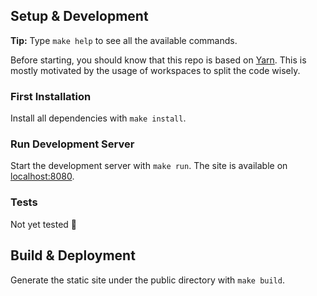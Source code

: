 ## Setup & Development

**Tip:** Type `make help` to see all the available commands.

Before starting, you should know that this repo is based on [Yarn](https://yarnpkg.com). This is mostly motivated by the usage of workspaces to split the code wisely.

### First Installation

Install all dependencies with `make install`.

### Run Development Server

Start the development server with `make run`. The site is available on [localhost:8080](http://localhost:8080/).

### Tests

Not yet tested 🙁

## Build & Deployment

Generate the static site under the public directory with `make build`.
